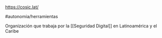 https://cosic.lat/

#autonomia/herramientas 

Organización que trabaja por la [[Seguridad Digital]] en Latinoamérica y el Caribe